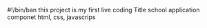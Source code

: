 #!/bin/ban
this project is my first live coding
Title 
    school application
componet
    html, css, javascrips
